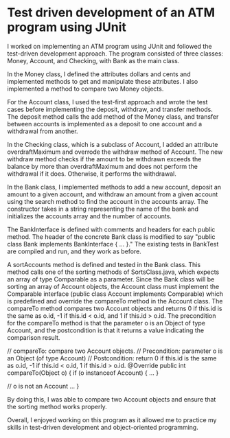 # Test driven development of an ATM program using JUnit

I worked on implementing an ATM program using JUnit and followed the test-driven development approach. The program consisted of three classes: Money, Account, and Checking, with Bank as the main class.

In the Money class, I defined the attributes dollars and cents and implemented methods to get and manipulate these attributes. I also implemented a method to compare two Money objects.

For the Account class, I used the test-first approach and wrote the test cases before implementing the deposit, withdraw, and transfer methods. The deposit method calls the add method of the Money class, and transfer between accounts is implemented as a deposit to one account and a withdrawal from another.

In the Checking class, which is a subclass of Account, I added an attribute overdraftMaximum and overrode the withdraw method of Account. The new withdraw method checks if the amount to be withdrawn exceeds the balance by more than overdraftMaximum and does not perform the withdrawal if it does. Otherwise, it performs the withdrawal.

In the Bank class, I implemented methods to add a new account, deposit an amount to a given account, and withdraw an amount from a given account using the search method to find the account in the accounts array. The constructor takes in a string representing the name of the bank and initializes the accounts array and the number of accounts.

The BankInterface is defined with comments and headers for each public method. The header of the concrete Bank class is modified to say "public class Bank implements BankInterface { ... }." The existing tests in BankTest are compiled and run, and they work as before.

A sortAccounts method is defined and tested in the Bank class. This method calls one of the sorting methods of SortsClass.java, which expects an array of type Comparable as a parameter. Since the Bank class will be sorting an array of Account objects, the Account class must implement the Comparable interface (public class Account implements Comparable) which is predefined and override the compareTo method in the Account class. The compareTo method compares two Account objects and returns 0 if this.id is the same as o.id, -1 if this.id < o.id, and 1 if this.id > o.id. The precondition for the compareTo method is that the parameter o is an Object of type Account, and the postcondition is that it returns a value indicating the comparison result.

// compareTo: compare two Account objects.
// Precondition: parameter o is an Object (of type Account)
// Postcondition: return 0 if this.id is the same as o.id, -1 if this.id < o.id, 1 if this.id > o.id.
@Override
public int compareTo(Object o)
{
if (o instanceof Account) {
...
}

// o is not an Account ...
}

By doing this, I was able to compare two Account objects and ensure that the sorting method works properly.

Overall, I enjoyed working on this program as it allowed me to practice my skills in test-driven development and object-oriented programming.
